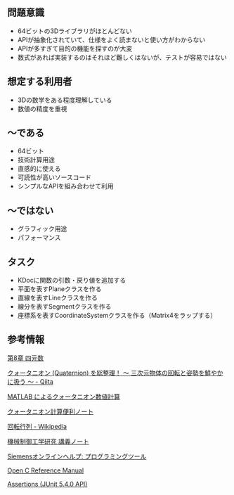 ## 問題意識

* 64ビットの3Dライブラリがほとんどない
* APIが抽象化されていて、仕様をよく読まないと使い方がわからない
* APIが多すぎて目的の機能を探すのが大変
* 数式があれば実装するのはそれほど難しくはないが、テストが容易ではない


## 想定する利用者

* 3Dの数学をある程度理解している
* 数値の精度を重視


## 〜である

* 64ビット
* 技術計算用途
* 直感的に使える
* 可読性が高いソースコード
* シンプルなAPIを組み合わせて利用


## 〜ではない

* グラフィック用途
* パフォーマンス


## タスク

* KDocに関数の引数・戻り値を追加する
* 平面を表すPlaneクラスを作る
* 直線を表すLineクラスを作る
* 線分を表すSegmentクラスを作る
* 座標系を表すCoordinateSystemクラスを作る（Matrix4をラップする）


## 参考情報

[第8章 四元数](https://www.wakayama-u.ac.jp/~tokoi/lecture/gg/ggbook04.pdf)

[クォータニオン (Quaternion) を総整理！ ～ 三次元物体の回転と姿勢を鮮やかに扱う ～ \- Qiita](https://qiita.com/drken/items/0639cf34cce14e8d58a5)

[MATLAB によるクォータニオン数値計算](http://www.mss.co.jp/technology/report/pdf/19-08.pdf)

[クォータニオン計算便利ノート](http://www.mss.co.jp/technology/report/pdf/18-07.pdf)

[回転行列 - Wikipedia](https://ja.wikipedia.org/wiki/回転行列)

[機械制御工学研究 講義ノート](http://www.st.nanzan-u.ac.jp/info/akiran/mces/mech_ctrl_eng_study_20160120.pdf)

[Siemensオンラインヘルプ: プログラミングツール](https://docs.plm.automation.siemens.com/tdoc/nx/11/nx_api/#uid:index)

[Open C Reference Manual](https://docs.plm.automation.siemens.com/data_services/resources/nx/11/nx_api/custom/ja_JP/ugopen_doc/index.html)

[Assertions (JUnit 5.4.0 API)](https://junit.org/junit5/docs/current/api/org/junit/jupiter/api/Assertions.html)

